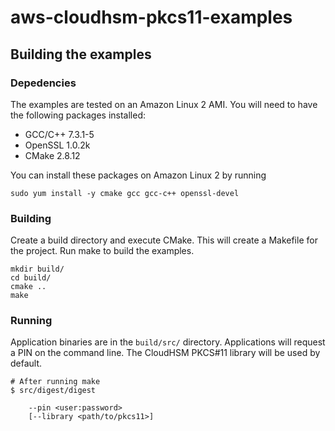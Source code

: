 # aws-cloudhsm-pkcs11-examples

## Building the examples

### Depedencies

The examples are tested on an Amazon Linux 2 AMI. You will need to have the
following packages installed:

* GCC/C++ 7.3.1-5
* OpenSSL 1.0.2k
* CMake 2.8.12

You can install these packages on Amazon Linux 2 by running

```
sudo yum install -y cmake gcc gcc-c++ openssl-devel
```

### Building

Create a build directory and execute CMake. This will create a Makefile for the
project. Run make to build the examples.

```
mkdir build/
cd build/
cmake ..
make
```

### Running

Application binaries are in the `build/src/` directory. Applications will request
a PIN on the command line. The CloudHSM PKCS#11 library will be used by default.

```
# After running make
$ src/digest/digest

	--pin <user:password>
	[--library <path/to/pkcs11>]
```
